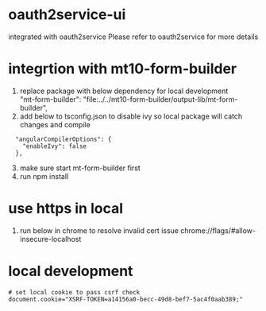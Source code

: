 # oauth2service-ui
integrated with oauth2service
Please refer to oauth2service for more details
# integrtion with mt10-form-builder
1. replace package with below dependency for local development  
"mt-form-builder": "file:../../mt10-form-builder/output-lib/mt-form-builder",  
2. add below to tsconfig.json to disable ivy so local package will catch changes and compile  
```
  "angularCompilerOptions": {
    "enableIvy": false
  },
```
3. make sure start mt-form-builder first
4. run npm install
# use https in local
1. run below in chrome to resolve invalid cert issue
chrome://flags/#allow-insecure-localhost


# local development
```
# set local cookie to pass csrf check
document.cookie="XSRF-TOKEN=a14156a0-becc-49d8-bef7-5ac4f0aab389;"
```